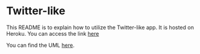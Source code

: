 # Twitter-like

This README is to explain how to utilize the Twitter-like app. It is hosted on Heroku. You can access the link [here](https://twitter-like-1911.herokuapp.com/)

You can find the UML [here](https://dl.dropboxusercontent.com/u/17178250/Twitter-like.png).